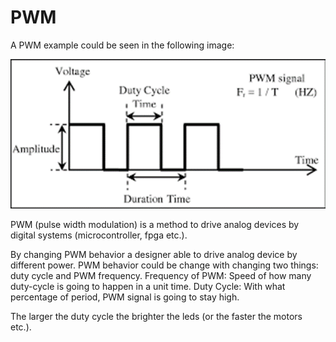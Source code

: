 # PWM

A PWM example could be seen in the following image: 

![](https://github.com/WazaAbdulkadir/PWM/blob/main/image/pwm.png)

PWM (pulse width modulation) is a method to drive analog devices by digital systems (microcontroller, fpga etc.).

By changing PWM behavior a designer able to drive analog device by different power. 
PWM behavior could be change with changing two things: duty cycle and PWM frequency.
Frequency of PWM: Speed of how many duty-cycle is going to happen in a unit time.
Duty Cycle: With what percentage of period, PWM signal is going to stay high.    

The larger the duty cycle the brighter the leds (or the faster the motors etc.). 
